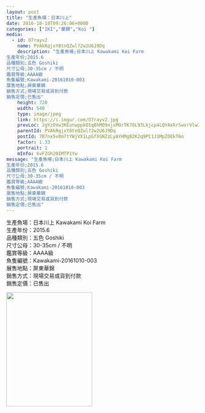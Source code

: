 ```yaml
---
layout: post
title: "生產魚場：日本川上" 
date: 2016-10-10T09:26:06+0000 
categories: ["IKI","華錦","Koi "] 
media:
  - id: O7rayv2
    name: PVAkRqjxY8tnQZwl72w2U6J9Dq
    description: "生產魚場;日本川上 Kawakami Koi Farm
生產年份;2015.6
品種類別;五色 Goshiki
尺寸公母;30-35cm / 不明
鑑賞等級;AAAA級 
魚隻編號;Kawakami-20161010-003
展售地點;屏東華錦
銷售方式;現場交易或貨到付款
銷售定價;已售出"   
    height: 720
    width: 540
    type: image/jpeg
    link: https://i.imgur.com/O7rayv2.jpg
    prevLoc: JgYz0Vw3KEunwppkO1q8hMO9njxMOrTK7OL93Lkjcp4LQYAxkrSwxrVlw3wXIwyBzK1LJQF1E9J3Nm56tvg1rGQGAjSxR6n1q9JnC2BlBgZx4VtJxOXBJvWAhDV3BPkLvvTv6Y70JLvzSYmYG4pGQyfV0mrv015zhpNPyA55g0fXqQ58099vSY2nV4Yn45IDJpNWglRxIJvWm1v74ATyxO8GklQAulmny8rl27SQ0l8k388KuO1pDrRp9VSr7QNWwjKO
    parentId: PVAkRqjxY8tnQZwl72w2U6J9Dq
    postId: 7B7nx5v8m7tYWjVX1LpGfXGNZzLyAYHMgBZK2q9PC1J1MpZOEkT6o
    factor: 1.33
    portrait: 1
    mInfo: 6vFZGh20IMTP1Yw
message: "生產魚場;日本川上 Kawakami Koi Farm  
生產年份;2015.6  
品種類別;五色 Goshiki  
尺寸公母;30-35cm / 不明  
鑑賞等級;AAAA級   
魚隻編號;Kawakami-20161010-003  
展售地點;屏東華錦  
銷售方式;現場交易或貨到付款  
銷售定價;已售出"
---
```


生產魚場：日本川上 Kawakami Koi Farm  
生產年份：2015.6  
品種類別：五色 Goshiki  
尺寸公母：30-35cm / 不明  
鑑賞等級：AAAA級   
魚隻編號：Kawakami-20161010-003  
展售地點：屏東華錦  
銷售方式：現場交易或貨到付款  
銷售定價：已售出


[//]: #media:  
<a href="https://i.imgur.com/O7rayv2.jpg"><img src="https://i.imgur.com/O7rayv2.jpg" height="300" width="225" /></a> 
 
